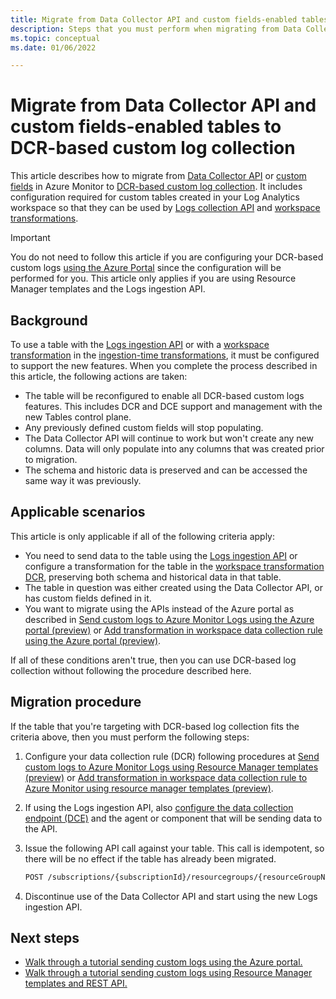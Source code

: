 ```yaml
---
title: Migrate from Data Collector API and custom fields-enabled tables to DCR-based custom log collection
description: Steps that you must perform when migrating from Data Collector API and custom fields-enabled tables to DCR-based custom log collection.
ms.topic: conceptual
ms.date: 01/06/2022

---
```


# Migrate from Data Collector API and custom fields-enabled tables to DCR-based custom log collection
This article describes how to migrate from [Data Collector API](data-collector-api.md) or [custom fields](custom-fields.md) in Azure Monitor to [DCR-based custom log collection](../essentials/data-collection-rule-overview.md). It includes configuration required for custom tables created in your Log Analytics workspace so that they can be used by [Logs collection API](logs-ingestion-api-overview.md) and [workspace transformations](../essentials/data-collection-transformations.md#workspace-transformation-dcr).

> [!IMPORTANT]
> You do not need to follow this article if you are configuring your DCR-based custom logs [using the Azure Portal](tutorial-workspace-transformations-portal.md) since the configuration will be performed for you. This article only applies if you are using Resource Manager templates and the Logs ingestion API.

## Background
To use a table with the [Logs ingestion API](logs-ingestion-api-overview.md) or with a [workspace transformation](../essentials/data-collection-transformations.md#workspace-transformation-dcr) in the [ingestion-time transformations](ingestion-time-transformations.md), it must be configured to support the new features. When you complete the process described in this article, the following actions are taken:

- The table will be reconfigured to enable all DCR-based custom logs features. This includes DCR and DCE support and management with the new Tables control plane.
- Any previously defined custom fields will stop populating.
- The Data Collector API will continue to work but won't create any new columns. Data will only populate into any columns that was created prior to migration.
- The schema and historic data is preserved and can be accessed the same way it was previously.

## Applicable scenarios
This article is only applicable if all of the following criteria apply:  

- You need to send data to the table using the [Logs ingestion API](logs-ingestion-api-overview.md) or configure a transformation for the table in the [workspace transformation DCR](../essentials/data-collection-transformations.md#workspace-transformation-dcr), preserving both schema and historical data in that table.
- The table in question was either created using the Data Collector API, or has custom fields defined in it. 
- You want to migrate using the APIs instead of the Azure portal as described in [Send custom logs to Azure Monitor Logs using the Azure portal (preview)](tutorial-logs-ingestion-portal.md) or [Add transformation in workspace data collection rule using the Azure portal (preview)](tutorial-workspace-transformations-portal.md).

If all of these conditions aren't true, then you can use DCR-based log collection without following the procedure described here.

## Migration procedure
If the table that you're targeting with DCR-based log collection fits the criteria above, then you must perform the following steps:

1. Configure your data collection rule (DCR) following procedures at [Send custom logs to Azure Monitor Logs using Resource Manager templates (preview)](tutorial-logs-ingestion-api.md) or [Add transformation in workspace data collection rule to Azure Monitor using resource manager templates (preview)](tutorial-workspace-transformations-api.md).

1. If using the Logs ingestion API, also [configure the data collection endpoint (DCE)](tutorial-logs-ingestion-api.md#create-data-collection-endpoint) and the agent or component that will be sending data to the API.

1. Issue the following API call against your table. This call is idempotent, so there will be no effect if the table has already been migrated. 

    ```rest
    POST /subscriptions/{subscriptionId}/resourcegroups/{resourceGroupName}/providers/microsoft.operationalinsights/workspaces/{workspaceName}/tables/{tableName}/migrate?api-version=2021-03-01-privatepreview
    ```

1. Discontinue use of the Data Collector API and start using the new Logs ingestion API.

## Next steps

- [Walk through a tutorial sending custom logs using the Azure portal.](tutorial-logs-ingestion-portal.md)
- [Walk through a tutorial sending custom logs using Resource Manager templates and REST API.](tutorial-logs-ingestion-api.md)